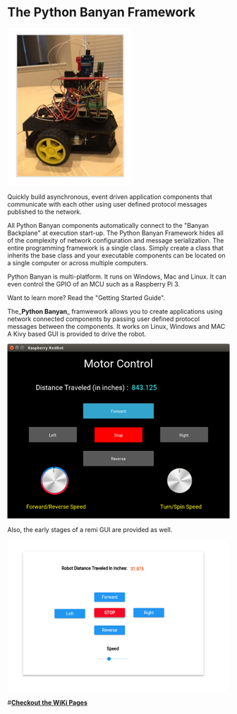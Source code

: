 # The Python Banyan Framework

![](https://github.com/MrYsLab/razmq/blob/master/documentation/images/razbot.png)

Quickly build asynchronous, event driven application components that communicate with each other using
user defined protocol messages published to the network.

All Python Banyan components automatically connect to the "Banyan Backplane" at execution start-up.
The Python Banyan Framework hides all of the complexity of network configuration and message serialization. The entire
programming framework is a single class. Simply create a class that inherits the base class and your executable
components can be located on a single computer or across multiple computers.

Python Banyan is multi-platform. It runs on Windows, Mac and Linux. It can even control the GPIO of an MCU such as a
Raspberry Pi 3.

Want to learn more? Read the "Getting Started Guide".

The_**Python Banyan**_ framwework allows you to create applications using network connected components by passing
user defined protocol messages between the components. It works on Linux, Windows and MAC
A Kivy based GUI is provided to drive the robot.

![](https://github.com/MrYsLab/razmq/blob/master/documentation/images/GUI.png)   

Also, the early stages of a remi GUI are provided as well.

![](https://github.com/MrYsLab/razmq/blob/master/documentation/images/remi_gui.png)


#[**Checkout the WiKi Pages**](https://github.com/MrYsLab/razmq/wiki) 